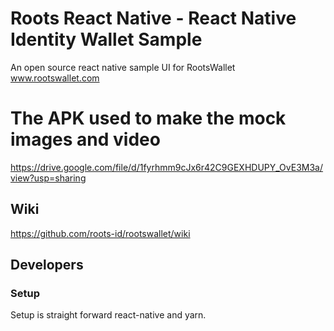 # Roots React Native - React Native Identity Wallet Sample
An open source react native sample UI for RootsWallet
www.rootswallet.com

# The APK used to make the mock images and video
https://drive.google.com/file/d/1fyrhmm9cJx6r42C9GEXHDUPY_OvE3M3a/view?usp=sharing

## Wiki
https://github.com/roots-id/rootswallet/wiki

## Developers
### Setup
Setup is straight forward react-native and yarn.
